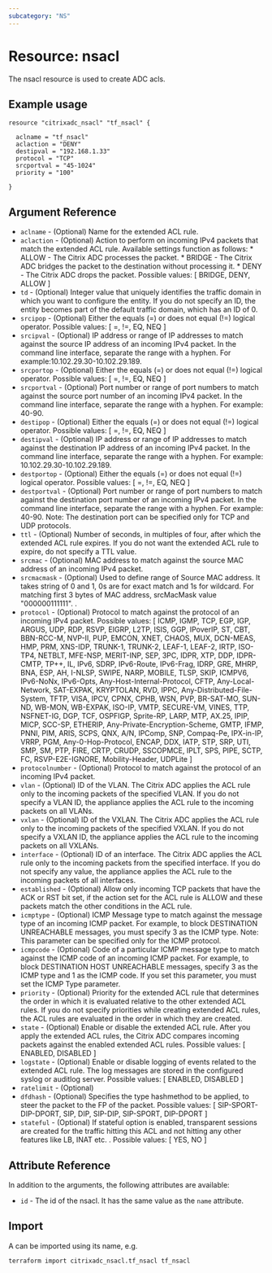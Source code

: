 ```yaml
---
subcategory: "NS"
---
```


# Resource: nsacl

The nsacl resource is used to create ADC acls.


## Example usage

```hcl
resource "citrixadc_nsacl" "tf_nsacl" {

  aclname = "tf_nsacl"
  aclaction = "DENY"
  destipval = "192.168.1.33"
  protocol = "TCP"
  srcportval = "45-1024"
  priority = "100"

}
```


## Argument Reference

* `aclname` - (Optional) Name for the extended ACL rule. 
* `aclaction` - (Optional) Action to perform on incoming IPv4 packets that match the extended ACL rule. Available settings function as follows: * ALLOW - The Citrix ADC processes the packet. * BRIDGE - The Citrix ADC bridges the packet to the destination without processing it. * DENY - The Citrix ADC drops the packet. Possible values: [ BRIDGE, DENY, ALLOW ]
* `td` - (Optional) Integer value that uniquely identifies the traffic domain in which you want to configure the entity. If you do not specify an ID, the entity becomes part of the default traffic domain, which has an ID of 0.
* `srcipop` - (Optional) Either the equals (=) or does not equal (!=) logical operator. Possible values: [ =, !=, EQ, NEQ ]
* `srcipval` - (Optional) IP address or range of IP addresses to match against the source IP address of an incoming IPv4 packet. In the command line interface, separate the range with a hyphen. For example:10.102.29.30-10.102.29.189.
* `srcportop` - (Optional) Either the equals (=) or does not equal (!=) logical operator. Possible values: [ =, !=, EQ, NEQ ]
* `srcportval` - (Optional) Port number or range of port numbers to match against the source port number of an incoming IPv4 packet. In the command line interface, separate the range with a hyphen. For example: 40-90.
* `destipop` - (Optional) Either the equals (=) or does not equal (!=) logical operator. Possible values: [ =, !=, EQ, NEQ ]
* `destipval` - (Optional) IP address or range of IP addresses to match against the destination IP address of an incoming IPv4 packet.  In the command line interface, separate the range with a hyphen. For example: 10.102.29.30-10.102.29.189.
* `destportop` - (Optional) Either the equals (=) or does not equal (!=) logical operator. Possible values: [ =, !=, EQ, NEQ ]
* `destportval` - (Optional) Port number or range of port numbers to match against the destination port number of an incoming IPv4 packet. In the command line interface, separate the range with a hyphen. For example: 40-90. Note: The destination port can be specified only for TCP and UDP protocols.
* `ttl` - (Optional) Number of seconds, in multiples of four, after which the extended ACL rule expires. If you do not want the extended ACL rule to expire, do not specify a TTL value.
* `srcmac` - (Optional) MAC address to match against the source MAC address of an incoming IPv4 packet.
* `srcmacmask` - (Optional) Used to define range of Source MAC address. It takes string of 0 and 1, 0s are for exact match and 1s for wildcard. For matching first 3 bytes of MAC address, srcMacMask value "000000111111". .
* `protocol` - (Optional) Protocol to match against the protocol of an incoming IPv4 packet. Possible values: [ ICMP, IGMP, TCP, EGP, IGP, ARGUS, UDP, RDP, RSVP, EIGRP, L2TP, ISIS, GGP, IPoverIP, ST, CBT, BBN-RCC-M, NVP-II, PUP, EMCON, XNET, CHAOS, MUX, DCN-MEAS, HMP, PRM, XNS-IDP, TRUNK-1, TRUNK-2, LEAF-1, LEAF-2, IRTP, ISO-TP4, NETBLT, MFE-NSP, MERIT-INP, SEP, 3PC, IDPR, XTP, DDP, IDPR-CMTP, TP++, IL, IPv6, SDRP, IPv6-Route, IPv6-Frag, IDRP, GRE, MHRP, BNA, ESP, AH, I-NLSP, SWIPE, NARP, MOBILE, TLSP, SKIP, ICMPV6, IPv6-NoNx, IPv6-Opts, Any-Host-Internal-Protocol, CFTP, Any-Local-Network, SAT-EXPAK, KRYPTOLAN, RVD, IPPC, Any-Distributed-File-System, TFTP, VISA, IPCV, CPNX, CPHB, WSN, PVP, BR-SAT-MO, SUN-ND, WB-MON, WB-EXPAK, ISO-IP, VMTP, SECURE-VM, VINES, TTP, NSFNET-IG, DGP, TCF, OSPFIGP, Sprite-RP, LARP, MTP, AX.25, IPIP, MICP, SCC-SP, ETHERIP, Any-Private-Encryption-Scheme, GMTP, IFMP, PNNI, PIM, ARIS, SCPS, QNX, A/N, IPComp, SNP, Compaq-Pe, IPX-in-IP, VRRP, PGM, Any-0-Hop-Protocol, ENCAP, DDX, IATP, STP, SRP, UTI, SMP, SM, PTP, FIRE, CRTP, CRUDP, SSCOPMCE, IPLT, SPS, PIPE, SCTP, FC, RSVP-E2E-IGNORE, Mobility-Header, UDPLite ]
* `protocolnumber` - (Optional) Protocol to match against the protocol of an incoming IPv4 packet.
* `vlan` - (Optional) ID of the VLAN. The Citrix ADC applies the ACL rule only to the incoming packets of the specified VLAN. If you do not specify a VLAN ID, the appliance applies the ACL rule to the incoming packets on all VLANs.
* `vxlan` - (Optional) ID of the VXLAN. The Citrix ADC applies the ACL rule only to the incoming packets of the specified VXLAN. If you do not specify a VXLAN ID, the appliance applies the ACL rule to the incoming packets on all VXLANs.
* `interface` - (Optional) ID of an interface. The Citrix ADC applies the ACL rule only to the incoming packets from the specified interface. If you do not specify any value, the appliance applies the ACL rule to the incoming packets of all interfaces.
* `established` - (Optional) Allow only incoming TCP packets that have the ACK or RST bit set, if the action set for the ACL rule is ALLOW and these packets match the other conditions in the ACL rule.
* `icmptype` - (Optional) ICMP Message type to match against the message type of an incoming ICMP packet. For example, to block DESTINATION UNREACHABLE messages, you must specify 3 as the ICMP type. Note: This parameter can be specified only for the ICMP protocol.
* `icmpcode` - (Optional) Code of a particular ICMP message type to match against the ICMP code of an incoming ICMP packet.  For example, to block DESTINATION HOST UNREACHABLE messages, specify 3 as the ICMP type and 1 as the ICMP code. If you set this parameter, you must set the ICMP Type parameter.
* `priority` - (Optional) Priority for the extended ACL rule that determines the order in which it is evaluated relative to the other extended ACL rules. If you do not specify priorities while creating extended ACL rules, the ACL rules are evaluated in the order in which they are created.
* `state` - (Optional) Enable or disable the extended ACL rule. After you apply the extended ACL rules, the Citrix ADC compares incoming packets against the enabled extended ACL rules. Possible values: [ ENABLED, DISABLED ]
* `logstate` - (Optional) Enable or disable logging of events related to the extended ACL rule. The log messages are stored in the configured syslog or auditlog server. Possible values: [ ENABLED, DISABLED ]
* `ratelimit` - (Optional) 
* `dfdhash` - (Optional) Specifies the type hashmethod to be applied, to steer the packet to the FP of the packet. Possible values: [ SIP-SPORT-DIP-DPORT, SIP, DIP, SIP-DIP, SIP-SPORT, DIP-DPORT ]
* `stateful` - (Optional) If stateful option is enabled, transparent sessions are created for the traffic hitting this ACL and not hitting any other features like LB, INAT etc. . Possible values: [ YES, NO ]


## Attribute Reference

In addition to the arguments, the following attributes are available:

* `id` - The id of the nsacl. It has the same value as the `name` attribute.


## Import

A <resource> can be imported using its name, e.g.

```shell
terraform import citrixadc_nsacl.tf_nsacl tf_nsacl
```
